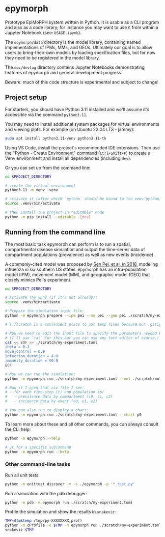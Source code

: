 # epymorph

Prototype EpiMoRPH system written in Python. It is usable as a CLI program and also as a code library; for instance you may want to use it from within a Jupyter Notebook (see: `USAGE.ipynb`).

The `epymorph/data` directory is the model library, containing named implementations of IPMs, MMs, and GEOs. Ultimately our goal is to allow users to bring-their-own models by loading specification files, but for now they need to be registered in the model library.

The `doc/devlog` directory contains Jupyter Notebooks demonstrating features of epymorph and general development progress.

Beware: much of this code structure is experimental and subject to change!

## Project setup

For starters, you should have Python 3.11 installed and we'll assume it's accessible via the command `python3.11`.

You may need to install additional system packages for virtual environments and viewing plots. For example (on Ubuntu 22.04 LTS - jammy):

```bash
sudo apt install python3.11-venv python3.11-tk
```

Using VS Code, install the project's recommended IDE extensions. Then use the "Python - Create Environment" command (`Ctrl+Shift+P`) to create a Venv environment and install all dependencies (including `dev`).

Or you can set up from the command line:

```bash
cd $PROJECT_DIRECTORY

# create the virtual environment
python3.11 -m venv .venv

# activate it (after which `python` should be bound to the venv python)
source .venv/bin/activate

# then install the project in "editable" mode
python -m pip install --editable .[dev]
```

## Running from the command line

The most basic task epymorph can perform is to run a spatial, compartmental disease simulation and output the time-series data of compartment populations (prevalence) as well as new events (incidence).

A commonly-cited model was proposed by [Sen Pei, et al. in 2018](https://www.pnas.org/doi/10.1073/pnas.1708856115), modeling influenza in six southern US states. epymorph has an intra-population model (IPM), movement model (MM), and geographic model (GEO) that closely mimics Pei's experiment.

```bash
cd $PROJECT_DIRECTORY

# Activate the venv (if it's not already):
source .venv/bin/activate

# Prepare the simulation input file:
python -m epymorph prepare --ipm pei --mm pei --geo pei ./scratch/my-experiment.toml

# (./scratch is a convenient place to put temp files because our .gitignore excludes it)

# Now we need to edit the input file to specify the parameters needed by our combo of IPM and MM:
# (I'll use `cat` for this but you can use any text editor of course.)
cat << EOF >> ./scratch/my-experiment.toml
theta = 0.1
move_control = 0.9
infection_duration = 4.0
immunity_duration = 90.0
EOF

# Now we can run the simulation:
python -m epymorph run ./scratch/my-experiment.toml --out ./scratch/output.csv

# Now if I open that csv file I see:
# - for each time-step (t) and population (p)
#   - prevalence data by compartment (c0, c1, c2)
#   - incidence data by event (e0, e1, e2)

# You can also run to display a chart:
python -m epymorph run ./scratch/my-experiment.toml --chart p0
```

To learn more about these and all other commands, you can always consult the CLI help:

```bash
python -m epymorph --help

# or for a specific subcommand
python -m epymorph run --help
```

### Other command-line tasks

Run all unit tests:

```bash
python -m unittest discover -v -s ./epymorph -p '*_test.py'
```

Run a simulation with the pdb debugger:

```bash
python -m pdb -m epymorph run ./scratch/my-experiment.toml
```

Profile the simulation and show the results in `snakeviz`:

```bash
TMP=$(mktemp /tmp/py-XXXXXXXX.prof)
python -m cProfile -o $TMP -m epymorph run ./scratch/my-experiment.toml --profile
snakeviz $TMP
```
